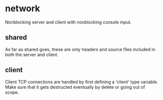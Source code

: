 # network
Nonblocking server and client with nonblocking console input.

## shared
As far as shared goes, these are only headers and source files included in both the server and client.

## client
Client TCP connections are handled by first defining a 'client' type variable. Make sure that it gets destructed eventually by delete or going out of scope.
